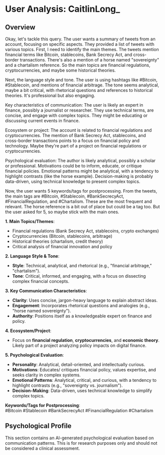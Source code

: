 # User Analysis: CaitlinLong_

## Overview

<think>
Okay, let's tackle this query. The user wants a summary of tweets from an account, focusing on specific aspects. They provided a list of tweets with various topics. First, I need to identify the main themes. The tweets mention financial terms like Bitcoin, stablecoins, Bank Secrecy Act, and cross-border transactions. There's also a mention of a horse named "sovereignty" and a chartalism reference. So the main topics are financial regulations, cryptocurrencies, and maybe some historical theories.

Next, the language style and tone. The user is using hashtags like #Bitcoin, #Stablecoin, and mentions of financial arbitrage. The tone seems analytical, maybe a bit critical, with rhetorical questions and references to historical theories. It's professional but also engaging.

Key characteristics of communication: The user is likely an expert in finance, possibly a journalist or researcher. They use technical terms, are concise, and engage with complex topics. They might be educating or discussing current events in finance.

Ecosystem or project: The account is related to financial regulations and cryptocurrencies. The mention of Bank Secrecy Act, stablecoins, and cross-border transactions points to a focus on financial policy and technology. Maybe they're part of a project on financial regulations or cryptocurrencies.

Psychological evaluation: The author is likely analytical, possibly a scholar or professional. Motivations could be to inform, educate, or critique financial policies. Emotional patterns might be analytical, with a tendency to highlight contrasts (like the horse example). Decision-making is probably data-driven, using technical knowledge to present complex topics.

Now, the user wants 5 keywords/tags for postprocessing. From the tweets, the main tags are #Bitcoin, #Stablecoin, #BankSecrecyAct, #FinancialRegulation, and #Chartalism. These are the most frequent and relevant. The horse reference is a bit out of place but could be a tag too. But the user asked for 5, so maybe stick with the main ones.
</think>

**1. Main Topics/Themes**:  
- Financial regulations (Bank Secrecy Act, stablecoins, crypto exchanges)  
- Cryptocurrencies (Bitcoin, stablecoins, arbitrage)  
- Historical theories (chartalism, credit theory)  
- Critical analysis of financial innovation and policy  

**2. Language Style & Tone**:  
- **Style**: Technical, analytical, and rhetorical (e.g., "financial arbitrage," "chartalism").  
- **Tone**: Critical, informed, and engaging, with a focus on dissecting complex financial concepts.  

**3. Key Communication Characteristics**:  
- **Clarity**: Uses concise, jargon-heavy language to explain abstract ideas.  
- **Engagement**: Incorporates rhetorical questions and analogies (e.g., "horse named sovereignty").  
- **Authority**: Positions itself as a knowledgeable expert on finance and policy.  

**4. Ecosystem/Project**:  
- Focus on **financial regulation**, **cryptocurrencies**, and **economic theory**. Likely part of a project analyzing policy impacts on digital finance.  

**5. Psychological Evaluation**:  
- **Personality**: Analytical, detail-oriented, and intellectually curious.  
- **Motivations**: Educates/ critiques financial policy, values expertise, and seeks clarity in complex systems.  
- **Emotional Patterns**: Analytical, critical, and curious, with a tendency to highlight contrasts (e.g., "sovereignty vs. journalism").  
- **Decision-Making**: Data-driven, uses technical knowledge to simplify complex topics.  

**Keywords/Tags for Postprocessing**:  
#Bitcoin #Stablecoin #BankSecrecyAct #FinancialRegulation #Chartalism

## Psychological Profile

This section contains an AI-generated psychological evaluation based on communication patterns. This is for research purposes only and should not be considered a clinical assessment.